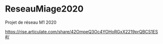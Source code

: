 # ReseauMiage2020
Projet de réseau M1 2020

https://rise.articulate.com/share/42OmpeQ3Oc4YOHoRGxX2219prQBCS1ES#/
